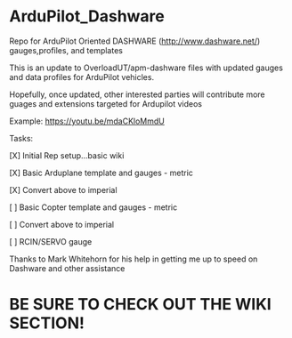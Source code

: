 # ArduPilot_Dashware
Repo for ArduPilot Oriented DASHWARE (http://www.dashware.net/) gauges,profiles, and templates

This is an update to OverloadUT/apm-dashware files with updated gauges and data profiles for ArduPilot vehicles.

Hopefully, once updated, other interested parties will contribute more guages and extensions targeted for Ardupilot videos

Example: https://youtu.be/mdaCKloMmdU

Tasks:

[X] Initial Rep setup...basic wiki

[X] Basic Arduplane template and gauges - metric

[X] Convert above to imperial

[ ] Basic Copter template and gauges - metric

[ ] Convert above to imperial

[ ] RCIN/SERVO gauge

Thanks to Mark Whitehorn for his help in getting me up to speed on Dashware and other assistance

# BE SURE TO CHECK OUT THE WIKI SECTION!
